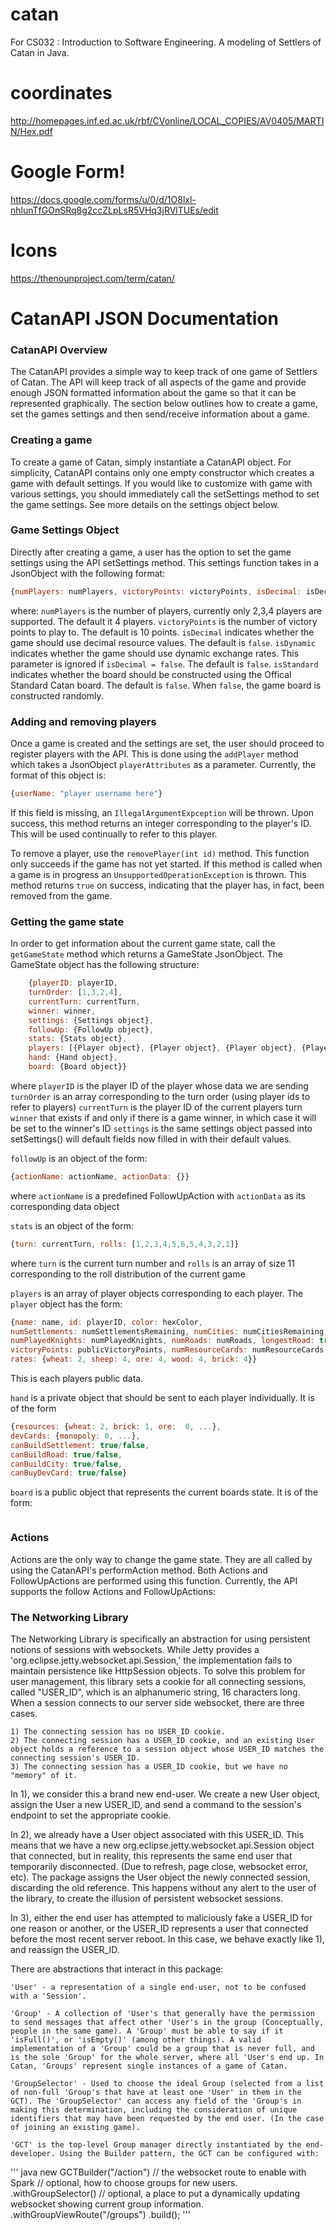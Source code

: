 # catan
For CS032 : Introduction to Software Engineering. A modeling of Settlers of Catan in Java.

# coordinates
http://homepages.inf.ed.ac.uk/rbf/CVonline/LOCAL_COPIES/AV0405/MARTIN/Hex.pdf

# Google Form!
https://docs.google.com/forms/u/0/d/1O8lxl-nhlunTfGOnSRq8g2ccZLpLsR5VHq3jRVlTUEs/edit

# Icons
https://thenounproject.com/term/catan/

# CatanAPI JSON Documentation

### CatanAPI Overview
The CatanAPI provides a simple way to keep track of one game of Settlers of Catan. The API will keep track of all aspects of the game and provide enough JSON formatted information about the game so that it can be represented graphically. The section below outlines how to create a game, set the games settings and then send/receive information about a game. 

### Creating a game
To create a game of Catan, simply instantiate a CatanAPI object. For simplicity, CatanAPI contains only one empty constructor which creates a game with default settings. If you would like to customize with game with various settings, you should immediately call the setSettings method to set the game settings. See more details on the settings object below.

### Game Settings Object
Directly after creating a game, a user has the option to set the game settings using the API setSettings method. This settings function takes in a JsonObject with the following format: 
```javascript
{numPlayers: numPlayers, victoryPoints: victoryPoints, isDecimal: isDecimal, isDynamic: isDynamic, isStandard: isStandard}
```
where:
`numPlayers` is the number of players, currently only 2,3,4 players are supported. The default it 4 players. 
`victoryPoints` is the number of victory points to play to. The default is 10 points.
`isDecimal` indicates whether the game should use decimal resource values. The default is `false`. 
`isDynamic` indicates whether the game should use dynamic exchange rates. This parameter is ignored if `isDecimal = false`. The default is `false`. 
`isStandard` indicates whether the board should be constructed using the Offical Standard Catan board. The default is `false`. When `false`, the game board is constructed randomly.  

### Adding and removing players
Once a game is created and the settings are set, the user should proceed to register players with the API. This is done using the `addPlayer` method which takes a JsonObject `playerAttributes` as a parameter. Currently, the format of this object is:
```javascript
{userName: "player username here"}
```
If this field is missing, an `IllegalArgumentExpception` will be thrown. Upon success, this method returns an integer corresponding to the player's ID. This will be used continually to refer to this player.

To remove a player, use the `removePlayer(int id)` method. This function only succeeds if the game has not yet started. If this method is called when a game is in progress an `UnsupportedOperationException` is thrown. This method returns `true` on success, indicating that the player has, in fact, been removed from the game. 

### Getting the game state
In order to get information about the current game state, call the `getGameState` method which returns a GameState JsonObject. The GameState object has the following structure: 
```javascript
    {playerID: playerID, 
    turnOrder: [1,3,2,4], 
    currentTurn: currentTurn,
    winner: winner, 
    settings: {Settings object},
    followUp: {FollowUp object},
    stats: {Stats object},
    players: [{Player object}, {Player object}, {Player object}, {Player object}],
    hand: {Hand object}, 
    board: {Board object}}
```
where 
`playerID` is the player ID of the player whose data we are sending
`turnOrder` is an array corresponding to the turn order (using player ids to refer to players)
`currentTurn` is the player ID of the current players turn
`winner` that exists if and only if there is a game winner, in which case it will be set to the winner's ID
`settings` is the same settings object passed into setSettings() will default fields now filled in with their default values. 

`followUp` is an object of the form:
``` javascript
{actionName: actionName, actionData: {}}
```
where `actionName` is a predefined FollowUpAction with `actionData` as its corresponding data object

`stats` is an object of the form:
```javascript
{turn: currentTurn, rolls: [1,2,3,4,5,6,5,4,3,2,1]}
```
where `turn` is the current turn number and `rolls` is an array of size 11 corresponding to the roll distribution of the current game

`players` is an array of player objects corresponding to each player. The `player` object has the form: 
``` javascript
{name: name, id: playerID, color: hexColor, 
numSettlements: numSettlementsRemaining, numCities: numCitiesRemaining, 
numPlayedKnights: numPlayedKnights, numRoads: numRoads, longestRoad: true, largestArmy: false, 
victoryPoints: publicVictoryPoints, numResourceCards: numResourceCards, numDevelopmentCards: numDevelopmentCards, 
rates: {wheat: 2, sheep: 4, ore: 4, wood: 4, brick: 4}}
```
This is each players public data.

`hand` is a private object that should be sent to each player individually. It is of the form
``` javascript
{resources: {wheat: 2, brick: 1, ore:  0, ...},
devCards: {monopoly: 0, ...},
canBuildSettlement: true/false,
canBuildRoad: true/false,
canBuildCity: true/false,
canBuyDevCard: true/false}
```

`board` is a public object that represents the current boards state. It is of the form: 
``` javascript
```

### Actions
Actions are the only way to change the game state. They are all called by using the CatanAPI's performAction method. Both Actions and FollowUpActions are performed using this function. Currently, the API supports the follow Actions and FollowUpActions:

### The Networking Library
The Networking Library is specifically an abstraction for using persistent notions of sessions with websockets. While Jetty provides a 'org.eclipse.jetty.websocket.api.Session,' the implementation fails to maintain persistence like HttpSession objects. To solve this problem for user management, this library sets a cookie for all connecting sessions, called "USER_ID", which is an alphanumeric string, 16 characters long. When a session connects to our server side websocket, there are three cases.

    1) The connecting session has no USER_ID cookie.
    2) The connecting session has a USER_ID cookie, and an existing User object holds a reference to a session object whose USER_ID matches the connecting session's USER_ID.
    3) The connecting session has a USER_ID cookie, but we have no "memory" of it.

In 1), we consider this a brand new end-user. We create a new User object, assign the User a new USER_ID, and send a command to the session's endpoint to set the appropriate cookie.

In 2), we already have a User object associated with this USER_ID. This means that we have a new org.eclipse.jetty.websocket.api.Session object that connected, but in reality, this represents the same end user that temporarily disconnected. (Due to refresh, page close, websocket error, etc). The package assigns the User object the newly connected session, discarding the old reference. This happens without any alert to the user of the library, to create the illusion of persistent websocket sessions.

In 3), either the end user has attempted to maliciously fake a USER_ID for one reason or another, or the USER_ID represents a user that connected before the most recent server reboot. In this case, we behave exactly like 1), and reassign the USER_ID.

There are <FINISH THIS> abstractions that interact in this package:
    
    'User' - a representation of a single end-user, not to be confused with a 'Session'.
    
    'Group' - A collection of 'User's that generally have the permission to send messages that affect other 'User's in the group (Conceptually, people in the same game). A 'Group' must be able to say if it 'isFull()', or 'isEmpty()' (among other things). A valid implementation of a 'Group' could be a group that is never full, and is the sole 'Group' for the whole server, where all 'User's end up. In Catan, 'Groups' represent single instances of a game of Catan.

    'GroupSelector' - Used to choose the ideal Group (selected from a list of non-full 'Group's that have at least one 'User' in them in the GCT). The 'GroupSelector' can access any field of the 'Group's in making this determination, including the consideration of unique identifiers that may have been requested by the end user. (In the case of joining an existing game).

    'GCT' is the top-level Group manager directly instantiated by the end-developer. Using the Builder pattern, the GCT can be configured with: 
''' java
    new GCTBuilder("/action") // the websocket route to enable with Spark
        // optional, how to choose groups for new users.
        .withGroupSelector(<Your GroupSelector>) 
        // optional, a place to put a dynamically updating websocket showing current group information.
        .withGroupViewRoute("/groups") 
        .build();
'''








